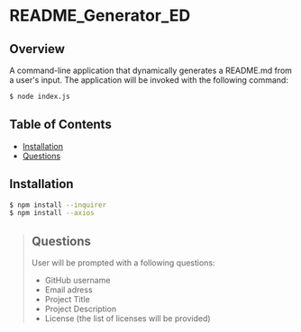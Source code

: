 # README_Generator_ED

## Overview 
A command-line application that dynamically generates a README.md from a user's input. The application will be invoked with the following command:
 ```sh
$ node index.js
```

## Table of Contents

- [Installation](#Installation)
- [Questions](#questions)


## Installation
 ```sh
$ npm install --inquirer
$ npm install --axios
```
> ## Questions
> User will be prompted with a following questions:
> - GitHub username
> -  Email adress
> -  Project Title
> -  Project Description
> -  License (the list of licenses will be provided)
